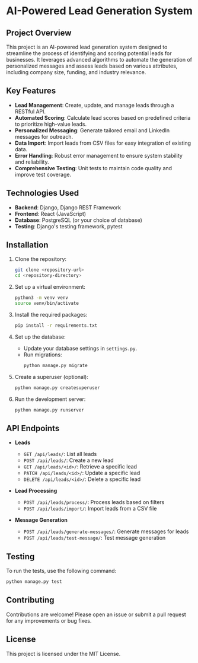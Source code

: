 # AI-Powered Lead Generation System

## Project Overview
This project is an AI-powered lead generation system designed to streamline the process of identifying and scoring potential leads for businesses. It leverages advanced algorithms to automate the generation of personalized messages and assess leads based on various attributes, including company size, funding, and industry relevance.

## Key Features
- **Lead Management**: Create, update, and manage leads through a RESTful API.
- **Automated Scoring**: Calculate lead scores based on predefined criteria to prioritize high-value leads.
- **Personalized Messaging**: Generate tailored email and LinkedIn messages for outreach.
- **Data Import**: Import leads from CSV files for easy integration of existing data.
- **Error Handling**: Robust error management to ensure system stability and reliability.
- **Comprehensive Testing**: Unit tests to maintain code quality and improve test coverage.

## Technologies Used
- **Backend**: Django, Django REST Framework
- **Frontend**: React (JavaScript)
- **Database**: PostgreSQL (or your choice of database)
- **Testing**: Django's testing framework, pytest

## Installation
1. Clone the repository:
   ```bash
   git clone <repository-url>
   cd <repository-directory>
   ```

2. Set up a virtual environment:
   ```bash
   python3 -m venv venv
   source venv/bin/activate
   ```

3. Install the required packages:
   ```bash
   pip install -r requirements.txt
   ```

4. Set up the database:
   - Update your database settings in `settings.py`.
   - Run migrations:
     ```bash
     python manage.py migrate
     ```

5. Create a superuser (optional):
   ```bash
   python manage.py createsuperuser
   ```

6. Run the development server:
   ```bash
   python manage.py runserver
   ```

## API Endpoints
- **Leads**
  - `GET /api/leads/`: List all leads
  - `POST /api/leads/`: Create a new lead
  - `GET /api/leads/<id>/`: Retrieve a specific lead
  - `PATCH /api/leads/<id>/`: Update a specific lead
  - `DELETE /api/leads/<id>/`: Delete a specific lead

- **Lead Processing**
  - `POST /api/leads/process/`: Process leads based on filters
  - `POST /api/leads/import/`: Import leads from a CSV file

- **Message Generation**
  - `POST /api/leads/generate-messages/`: Generate messages for leads
  - `POST /api/leads/test-message/`: Test message generation

## Testing
To run the tests, use the following command:
```bash
python manage.py test
```

## Contributing
Contributions are welcome! Please open an issue or submit a pull request for any improvements or bug fixes.

## License
This project is licensed under the MIT License.
